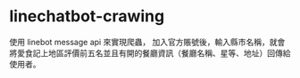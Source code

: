 # linechatbot-crawing

使用 linebot message api 來實現爬蟲，
加入官方賬號後，輸入縣市名稱，就會將愛食記上地區評價前五名並且有開的餐廳資訊（餐廳名稱、星等、地址）回傳給使用者。
